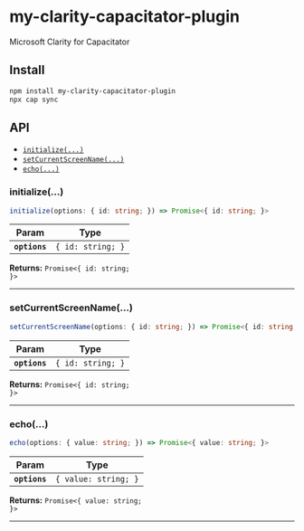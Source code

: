 # my-clarity-capacitator-plugin

Microsoft Clarity for Capacitator

## Install

```bash
npm install my-clarity-capacitator-plugin
npx cap sync
```

## API

<docgen-index>

* [`initialize(...)`](#initialize)
* [`setCurrentScreenName(...)`](#setcurrentscreenname)
* [`echo(...)`](#echo)

</docgen-index>

<docgen-api>
<!--Update the source file JSDoc comments and rerun docgen to update the docs below-->

### initialize(...)

```typescript
initialize(options: { id: string; }) => Promise<{ id: string; }>
```

| Param         | Type                         |
| ------------- | ---------------------------- |
| **`options`** | <code>{ id: string; }</code> |

**Returns:** <code>Promise&lt;{ id: string; }&gt;</code>

--------------------


### setCurrentScreenName(...)

```typescript
setCurrentScreenName(options: { id: string; }) => Promise<{ id: string; }>
```

| Param         | Type                         |
| ------------- | ---------------------------- |
| **`options`** | <code>{ id: string; }</code> |

**Returns:** <code>Promise&lt;{ id: string; }&gt;</code>

--------------------


### echo(...)

```typescript
echo(options: { value: string; }) => Promise<{ value: string; }>
```

| Param         | Type                            |
| ------------- | ------------------------------- |
| **`options`** | <code>{ value: string; }</code> |

**Returns:** <code>Promise&lt;{ value: string; }&gt;</code>

--------------------

</docgen-api>
